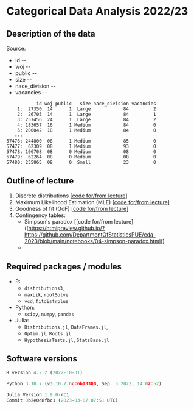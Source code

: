 # Categorical Data Analysis 2022/23

## Description of the data

Source:

+ id -- 
+ woj --
+ public -- 
+ size -- 
+ nace_division -- 
+ vacancies -- 

```{r}
           id woj public   size nace_division vacancies
    1:  27350  14      1  Large            84         2
    2:  26705  14      1  Large            84         1
    3: 257456  24      1  Large            84         2
    4: 183657  16      1 Medium            84         0
    5: 200042  18      1 Medium            84         0
   ---                                                 
57476: 244800  08      1 Medium            85         0
57477:  62309  08      1 Medium            93         0
57478: 106708  08      0 Medium            08         0
57479:  62264  08      0 Medium            08         0
57480: 255865  08      0  Small            23         0
```

## Outline of lecture

1.  Discrete distributions [[code for/from
    lecture](https://htmlpreview.github.io/?https://github.com/DepartmentOfStatisticsPUE/cda-2023/blob/main/notebooks/01-distributions.html)]
2.  Maximum Likelihood Estimation (MLE) [[code for/from
    lecture](https://htmlpreview.github.io/?https://github.com/DepartmentOfStatisticsPUE/cda-2023/blob/main/notebooks/02-mle.html)]
3.  Goodness of fit (GoF) [[code for/from
    lecture](https://htmlpreview.github.io/?https://github.com/DepartmentOfStatisticsPUE/cda-2023/blob/main/notebooks/03-gof.html)]
4. Contingency tables:
    + Simpson's paradox [[code for/from lecture]((https://htmlpreview.github.io/?https://github.com/DepartmentOfStatisticsPUE/cda-2023/blob/main/notebooks/04-simpson-paradox.html)]
    + 

## Required packages / modules

-   R:
    -   `distributions3`,
    -   `maxLik`, `rootSolve`
    - `vcd`, `fitdistrplus`
-   Python:
    -   `scipy`, `numpy`, `pandas`
-   Julia:
    -   `Distributions.jl`, `DataFrames.jl`,
    -   `Optim.jl`, `Roots.jl`
    - `HypothesisTests.jl`, `StatsBase.jl`

## Software versions

``` r
R version 4.2.2 (2022-10-31)
```

``` python
Python 3.10.7 (v3.10.7:6cc6b13308, Sep  5 2022, 14:02:52)
```

``` julia
Julia Version 1.9.0-rc1
Commit 3b2e0d8fbc1 (2023-03-07 07:51 UTC)
```
